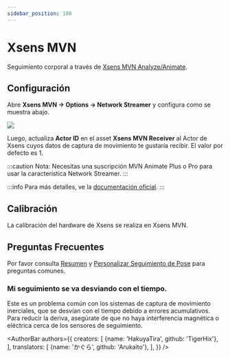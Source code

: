```yaml
---
sidebar_position: 100
---
```


# Xsens MVN

Seguimiento corporal a través de [Xsens MVN Analyze/Animate](https://base.xsens.com/s/motion-capture-mvn-software?language=en\_US).

## Configuración

Abre **Xsens MVN → Options → Network Streamer** y configura como se muestra abajo.

![](/doc-img/zh-xens-1.webp)

Luego, actualiza **Actor ID** en el asset **Xsens MVN Receiver** al Actor de Xsens cuyos datos de captura de movimiento te gustaría recibir. El valor por defecto es 1.

:::caution
Nota: Necesitas una suscripción MVN Animate Plus o Pro para usar la característica Network Streamer.
:::

:::info
Para más detalles, ve la [documentación oficial](https://base.xsens.com/s/article/MVN-Unity-Live-Plugin?language=en\_US).
:::

## Calibración

La calibración del hardware de Xsens se realiza en Xsens MVN.

## Preguntas Frecuentes

Por favor consulta [Resumen](overview#FAQ) y [Personalizar Seguimiento de Pose](body-tracking#FAQ) para preguntas comunes.

### Mi seguimiento se va desviando con el tiempo.

Este es un problema común con los sistemas de captura de movimiento inerciales, que se desvían con el tiempo debido a errores acumulativos. Para reducir la deriva, asegúrate de que no haya interferencia magnética o eléctrica cerca de los sensores de seguimiento.

<AuthorBar authors={{
  creators: [
    {name: 'HakuyaTira', github: 'TigerHix'},
  ],  translators: [
    {name: 'かぐら', github: 'Arukaito'},
  ],
}} />
